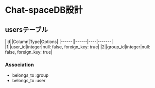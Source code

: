 # Chat-spaceDB設計


## usersテーブル

|id||Column|Type|Options|
|------||------|----|-------|
|1||user_id|integer|null: false, foreign_key: true|
|2||group_id|integer|null: false, foreign_key: true|

### Association
- belongs_to :group
- belongs_to :user
